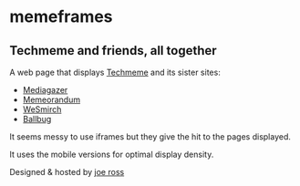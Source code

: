 memeframes
==========

## Techmeme and friends, all together

A web page that displays [Techmeme](http://techmeme.com) and its sister sites:

- [Mediagazer](http://www.mediagazer.com/)
- [Memeorandum](http://www.memeorandum.com/)
- [WeSmirch](http://www.wesmirch.com/)
- [Ballbug](http://www.ballbug.com/)

It seems messy to use iframes but they give the hit to the pages displayed.

It uses the mobile versions for optimal display density. 

Designed & hosted by <a href="https://joeross.me">joe ross</a>
